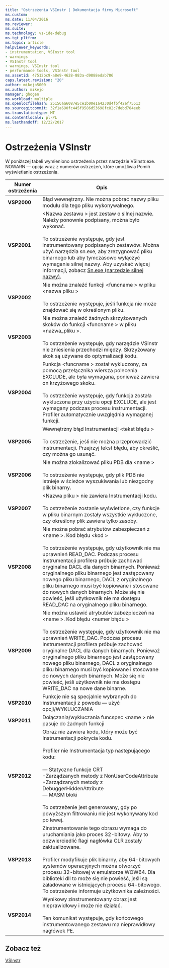 ```yaml
---
title: "Ostrzeżenia VSInstr | Dokumentacja firmy Microsoft"
ms.custom: 
ms.date: 11/04/2016
ms.reviewer: 
ms.suite: 
ms.technology: vs-ide-debug
ms.tgt_pltfrm: 
ms.topic: article
helpviewer_keywords:
- instrumentation, VSInstr tool
- warnings
- VSInstr tool
- warnings, VSInstr tool
- performance tools, VSInstr tool
ms.assetid: 47512bc9-a8e9-4628-883a-d9888edab786
caps.latest.revision: "20"
author: mikejo5000
ms.author: mikejo
manager: ghogen
ms.workload: multiple
ms.openlocfilehash: 25156aa6087e5ce1b00e1a4230d4fbf42ef75513
ms.sourcegitcommit: 32f1a690fc445f9586d53698fc82c7debd784eeb
ms.translationtype: MT
ms.contentlocale: pl-PL
ms.lasthandoff: 12/22/2017
---
```

# <a name="vsinstr-warnings"></a>Ostrzeżenia VSInstr
W poniższej tabeli wymieniono ostrzeżenia przez narzędzie VSInstr.exe. NOWARN — opcja wraz z numerów ostrzeżeń, które umożliwia Pomiń wyświetlanie ostrzeżenia.  
  
|Numer ostrzeżenia|Opis|  
|--------------------|-----------------|  
|**VSP2000**|Błąd wewnętrzny. Nie można pobrać nazwy pliku modułu dla tego pliku wykonywalnego.|  
|**VSP2001**|\<Nazwa zestawu > jest zestaw o silnej nazwie. Należy ponownie podpisany, można było wykonać.<br /><br /> To ostrzeżenie występuje, gdy jest instrumentowany podpisanych zestawów. Można użyć narzędzia sn.exe, aby zrezygnować pliku binarnego lub aby tymczasowo wyłączyć wymaganie silnej nazwy. Aby uzyskać więcej informacji, zobacz [Sn.exe (narzędzie silnej nazwy)](/dotnet/framework/tools/sn-exe-strong-name-tool).|  
|**VSP2002**|Nie można znaleźć funkcji \<funcname > w pliku \<nazwa pliku ><br /><br /> To ostrzeżenie występuje, jeśli funkcja nie może znajdować się w określonym pliku.|  
|**VSP2003**|Nie można znaleźć żadnych skrzyżowanych skoków do funkcji \<funcname > w pliku \<nazwa_pliku >.<br /><br /> To ostrzeżenie występuje, gdy narzędzie VSInstr nie zniesienia przechodzi między. Skrzyżowany skok są używane do optymalizacji kodu.|  
|**VSP2004**|Funkcja \<funcname > został wykluczony, za pomocą przełącznika wiersza polecenia EXCLUDE, ale była wymagana, ponieważ zawiera on krzyżowego skoku.<br /><br /> To ostrzeżenie występuje, gdy funkcja została wykluczona przy użyciu opcji EXCLUDE, ale jest wymagany podczas procesu instrumentacji. Profiler automatycznie uwzględnia wymaganej funkcji.|  
|**VSP2005**|Wewnętrzny błąd Instrumentacji \<tekst błędu ><br /><br /> To ostrzeżenie, jeśli nie można przeprowadzić instrumentacji. Przejrzyj tekst błędu, aby określić, czy można go usunąć.|  
|**VSP2006**|Nie można zlokalizować pliku PDB dla \<name ><br /><br /> To ostrzeżenie występuje, gdy plik PDB nie istnieje w ścieżce wyszukiwania lub niezgodny plik binarny.|  
|**VSP2007**|\<Nazwa pliku > nie zawiera Instrumentacji kodu.<br /><br /> To ostrzeżenie zostanie wyświetlone, czy funkcje w pliku binarnym zostały wszystkie wykluczone, czy określony plik zawiera tylko zasoby.|  
|**VSP2008**|Nie można pobrać atrybutów zabezpieczeń z \<name >. Kod błędu \<kod ><br /><br /> To ostrzeżenie występuje, gdy użytkownik nie ma uprawnień READ_DAC. Podczas procesu Instrumentacji profilera próbuje zachować oryginalne DACL dla danych binarnych. Ponieważ oryginalnego pliku binarnego jest zastępowany nowego pliku binarnego, DACL z oryginalnego pliku binarnego musi być kopiowane i stosowane do nowych danych binarnych. Może się nie powieść, jeśli użytkownik nie ma dostępu READ_DAC na oryginalnego pliku binarnego.|  
|**VSP2009**|Nie można ustawić atrybutów zabezpieczeń na \<name >. Kod błędu \<numer błędu ><br /><br /> To ostrzeżenie występuje, gdy użytkownik nie ma uprawnień WRITE_DAC. Podczas procesu Instrumentacji profilera próbuje zachować oryginalne DACL dla danych binarnych. Ponieważ oryginalnego pliku binarnego jest zastępowany nowego pliku binarnego, DACL z oryginalnego pliku binarnego musi być kopiowane i stosowane do nowych danych binarnych. Może się nie powieść, jeśli użytkownik nie ma dostępu WRITE_DAC na nowe dane binarne.|  
|**VSP2010**|Funkcje nie są specjalnie wybranych do Instrumentacji z powodu — użyć opcji/WYKLUCZANIA|  
|**VSP2011**|Dołączania/wykluczania funcspec \<name > nie pasuje do żadnych funkcji|  
|**VSP2012**|Obraz nie zawiera kodu, który może być Instrumentacji pokrycia kodu.<br /><br /> Profiler nie Instrumentacja typ następującego kodu:<br /><br /> — Statyczne funkcje CRT<br />-Zarządzanych metody z NonUserCodeAttribute<br />-Zarządzanych metody z DebuggerHiddenAttribute<br />— MASM bloki<br /><br /> To ostrzeżenie jest generowany, gdy po powyższym filtrowaniu nie jest wykonywany kod po lewej.|  
|**VSP2013**|Zinstrumentowanie tego obrazu wymaga do uruchamiania jako proces 32-bitowy. Aby to odzwierciedlić flagi nagłówka CLR zostały zaktualizowane.<br /><br /> Profiler modyfikuje plik binarny, aby 64-bitowych systemów operacyjnych można otworzyć procesu 32-bitowej w emulatorze WOW64. Dla biblioteki dll to może się nie powieść, jeśli są załadowane w istniejących procesu 64-bitowego. To ostrzeżenie informuje użytkownika zależności.|  
|**VSP2014**|Wynikowy zinstrumentowany obraz jest nieprawidłowy i może nie działać.<br /><br /> Ten komunikat występuje, gdy końcowego instrumentowanego zestawu ma nieprawidłowy nagłówek PE.|  
  
## <a name="see-also"></a>Zobacz też  
 [VSInstr](../profiling/vsinstr.md)